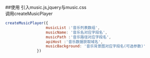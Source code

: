 ##使用
引入music.js,jquery与music.css<br>
调用createMusicPlayer<br>
```js
createMusicPlayer({
                  musicList :'音乐列表数组',
                  musicName: '音乐名对应字段名',
                  musicPath :'音乐路径对应字段名',
                  apiHost :'音乐数据获取域名',
                  musicBackground: '音乐背景图对应字段名(可选参数)' 
              })
```
